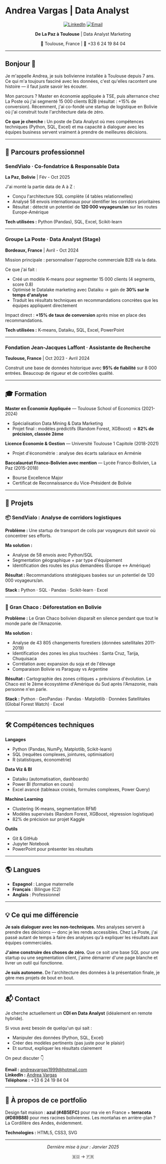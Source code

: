 # Andrea Vargas | Data Analyst

<div align="center">

[![LinkedIn](https://img.shields.io/badge/LinkedIn-0077B5?style=for-the-badge&logo=linkedin)](https://www.linkedin.com/in/andreanvp/)
[![Email](https://img.shields.io/badge/Email-D14836?style=for-the-badge&logo=gmail&logoColor=white)](mailto:andreavargas1999@hotmail.com)

**De La Paz à Toulouse** | Data Analyst Marketing

📍 Toulouse, France | 📱 +33 6 24 19 84 04

</div>

---

## Bonjour 👋

Je m'appelle Andrea, je suis bolivienne installée à Toulouse depuis 7 ans. Ce qui m'a toujours fasciné avec les données, c'est qu'elles racontent une histoire — il faut juste savoir les écouter. 

Mon parcours ? Master en économie appliquée à TSE, puis alternance chez La Poste où j'ai segmenté 15 000 clients B2B (résultat : +15% de conversion). Récemment, j'ai co-fondé une startup de logistique en Bolivie où j'ai construit toute l'architecture data de zéro.

**Ce que je cherche :** Un poste de Data Analyst où mes compétences techniques (Python, SQL, Excel) et ma capacité à dialoguer avec les équipes business servent vraiment à prendre de meilleures décisions.

---

## 💼 Parcours professionnel

### SendVialo · Co-fondatrice & Responsable Data
**La Paz, Bolivie** | Fév - Oct 2025

J'ai monté la partie data de A à Z :
- Conçu l'architecture SQL complète (4 tables relationnelles)
- Analysé 58 envois internationaux pour identifier les corridors prioritaires
- Résultat : détecté un potentiel de **120 000 voyageurs/an** sur les routes Europe-Amérique

**Tech utilisées :** Python (Pandas), SQL, Excel, Scikit-learn

---

### Groupe La Poste · Data Analyst (Stage)
**Bordeaux, France** | Avril - Oct 2024

Mission principale : personnaliser l'approche commerciale B2B via la data.

Ce que j'ai fait :
- Créé un modèle K-means pour segmenter 15 000 clients (4 segments, score 0.8)
- Optimisé le Datalake marketing avec Dataiku → gain de **30% sur le temps d'analyse**
- Traduit les résultats techniques en recommandations concrètes que les équipes appliquent directement

Impact direct : **+15% de taux de conversion** après mise en place des recommandations.

**Tech utilisées :** K-means, Dataiku, SQL, Excel, PowerPoint

---

### Fondation Jean-Jacques Laffont · Assistante de Recherche
**Toulouse, France** | Oct 2023 - Avril 2024

Construit une base de données historique avec **95% de fiabilité** sur 8 000 entrées. Beaucoup de rigueur et de contrôles qualité.

---

## 🎓 Formation

**Master en Économie Appliquée** — Toulouse School of Economics (2021-2024)
- Spécialisation Data Mining & Data Marketing
- Projet final : modèles prédictifs (Random Forest, XGBoost) → **82% de précision, classée 2ème**

**Licence Économie & Gestion** — Université Toulouse 1 Capitole (2018-2021)
- Projet d'économétrie : analyse des écarts salariaux en Arménie

**Baccalauréat Franco-Bolivien avec mention** — Lycée Franco-Bolivien, La Paz (2015-2018)
- Bourse Excellence Major
- Certificat de Reconnaissance du Vice-Président de Bolivie

---

## 🚀 Projets

### 📦 SendVialo : Analyse de corridors logistiques

**Problème :** Une startup de transport de colis par voyageurs doit savoir où concentrer ses efforts.

**Ma solution :**
- Analyse de 58 envois avec Python/SQL
- Segmentation géographique + par type d'équipement
- Identification des routes les plus demandées (Europe ↔ Amérique)

**Résultat :** Recommandations stratégiques basées sur un potentiel de 120 000 voyageurs/an.

**Stack :** Python · SQL · Pandas · Scikit-learn · Excel

---

### 🌳 Gran Chaco : Déforestation en Bolivie

**Problème :** Le Gran Chaco bolivien disparaît en silence pendant que tout le monde parle de l'Amazonie.

**Ma solution :**
- Analyse de 43 805 changements forestiers (données satellitales 2011-2019)
- Identification des zones les plus touchées : Santa Cruz, Tarija, Chuquisaca
- Corrélation avec expansion du soja et de l'élevage
- Comparaison Bolivie vs Paraguay vs Argentine

**Résultat :** Cartographie des zones critiques + prévisions d'évolution. Le Chaco est le 2ème écosystème d'Amérique du Sud après l'Amazonie, mais personne n'en parle.

**Stack :** Python · GeoPandas · Pandas · Matplotlib · Données Satellitales (Global Forest Watch) · Excel

---

## 🛠️ Compétences techniques

**Langages**
- Python (Pandas, NumPy, Matplotlib, Scikit-learn)
- SQL (requêtes complexes, jointures, optimisation)
- R (statistiques, économétrie)

**Data Viz & BI**
- Dataiku (automatisation, dashboards)
- Power BI (formation en cours)
- Excel avancé (tableaux croisés, formules complexes, Power Query)

**Machine Learning**
- Clustering (K-means, segmentation RFM)
- Modèles supervisés (Random Forest, XGBoost, régression logistique)
- 82% de précision sur projet Kaggle

**Outils**
- Git & GitHub
- Jupyter Notebook
- PowerPoint pour présenter les résultats

---

## 🌎 Langues

- **Espagnol** : Langue maternelle
- **Français** : Bilingue (C2)
- **Anglais** : Professionnel

---

## 💡 Ce qui me différencie

**Je sais dialoguer avec les non-techniques.** Mes analyses servent à prendre des décisions — donc je les rends accessibles. Chez La Poste, j'ai passé autant de temps à faire des analyses qu'à expliquer les résultats aux équipes commerciales.

**J'aime construire des choses de zéro.** Que ce soit une base SQL pour une startup ou une segmentation client, j'aime démarrer d'une page blanche et livrer un outil qui fonctionne.

**Je suis autonome.** De l'architecture des données à la présentation finale, je gère mes projets de bout en bout.

---

## 📬 Contact

Je cherche actuellement un **CDI en Data Analyst** (idéalement en remote hybride).

Si vous avez besoin de quelqu'un qui sait :
- Manipuler des données (Python, SQL, Excel)
- Créer des modèles pertinents (pas juste pour le plaisir)
- Et surtout, expliquer les résultats clairement

On peut discuter 👇

**Email :** andreavargas1999@hotmail.com  
**LinkedIn :** [Andrea Vargas](https://www.linkedin.com/in/andreanvp/)  
**Téléphone :** +33 6 24 19 84 04

---

## 🎨 À propos de ce portfolio

Design fait maison : **azul (#4B5EFC)** pour ma vie en France + **terracota (#D89B88)** pour mes racines boliviennes. Les montañas en arrière-plan ? La Cordillère des Andes, évidemment.

**Technologies :** HTML5, CSS3, SVG

---

<div align="center">

*Dernière mise à jour : Janvier 2025*

🇧🇴 → 🇫🇷

</div>
